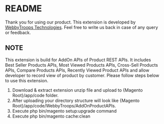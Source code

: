 # README
Thank you for using our product.
This extension is developed by [WebbyTroops Technologies](https://webbytroops.com/). Feel free to write us back in case of any query or feedback.

## NOTE
This extension is build for AddOn APIs of Product REST APIs.
It includes Best Seller Products APIs, Most Viewed Products APIs, Cross-Sell Products APIs, Compare Products APIs, Recently Viewed Product APIs and allow developer to record view of product by customer. Please follow steps below to use this extension.

1) Download & extract extension unzip file and upload to {Magento Root}/app/code folder.
2) After uploading your directory structure will look like {Magento Root}/app/code/WebbyTroops/AddOnProductAPIs.
3) Execute php bin/magento setup:upgrade command
4) Execute php bin/magento cache:clean
 